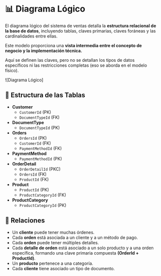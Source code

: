 # 📊 Diagrama Lógico

El diagrama lógico del sistema de ventas detalla la **estructura relacional de la base de datos**, incluyendo tablas, claves primarias, claves foráneas y las cardinalidades entre ellas.

Este modelo proporciona una **vista intermedia entre el concepto de negocio y la implementación técnica.**

Aquí se definen las claves, pero no se detallan los tipos de datos específicos ni las restricciones completas (eso se aborda en el modelo físico).

![Diagrama Lógico]

## 🔑 Estructura de las Tablas

- **Customer**
  - `CustomerId` (PK)
  - `DocumentTypeId` (FK)
- **DocumentType**
  - `DocumentTypeId` (PK)
- **Orders**
  - `OrdersId` (PK)
  - `CustomerId` (FK)
  - `PaymentMethodId` (FK)
- **PaymentMethod**
  - `PaymentMethodId` (PK)
- **OrderDetail**
  - `OrderDetailId` (PKC)
  - `OrdersId` (FK)
  - `ProductId` (FK)
- **Product**
  - `ProductId` (PK)
  - `ProductCategoryId` (FK)
- **ProductCategory**
  - `ProductCategoryId` (PK)

## 🔗 Relaciones

- Un **cliente** puede tener muchas órdenes.
- Cada **orden** está asociada a un cliente y a un método de pago.
- Cada **orden** puede tener múltiples detalles.
- Cada **detalle de orden** está asociado a un solo producto y a una orden específica,
formando una clave primaria compuesta **(OrderId + ProductId)**.
- Un **producto** pertenece a una categoría.
- Cada **cliente** tiene asociado un tipo de documento.
